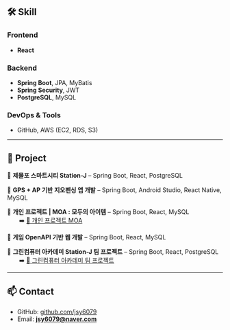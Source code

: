 ## 🛠️ Skill

### Frontend  
- **React**  

### Backend  
- **Spring Boot**, JPA, MyBatis  
- **Spring Security**, JWT  
- **PostgreSQL**, MySQL  

### DevOps & Tools  
- GitHub, AWS (EC2, RDS, S3)  

---

## 📝 Project 

📌 **제물포 스마트시티 Station-J** – Spring Boot, React, PostgreSQL  

📌 **GPS + AP 기반 지오펜싱 앱 개발** – Spring Boot, Android Studio, React Native, MySQL  

📌 **개인 프로젝트 | MOA : 모두의 아이템** – Spring Boot, React, MySQL  
&emsp;&emsp;➡️ [🔗 개인 프로젝트 MOA](https://github.com/jsy6079/project_shop)

📌 **게임 OpenAPI 기반 웹 개발** – Spring Boot, React, MySQL  

📌 **그린컴퓨터 아카데미 Station-J 팀 프로젝트** – Spring Boot, React, PostgreSQL  
&emsp;&emsp;➡️ [🔗 그린컴퓨터 아카데미 팀 프로젝트](https://github.com/jsy6079/Green2Team)


---

## 📫 Contact  
- GitHub: [github.com/jsy6079](https://github.com/jsy6079)  
- Email: **jsy6079@naver.com**  
